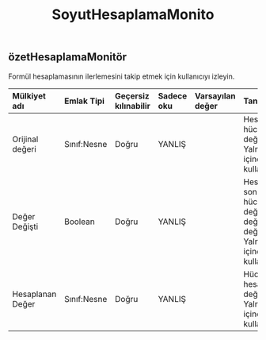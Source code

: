 ﻿---
title: SoyutHesaplamaMonito
second_title: Aspose.Cells Cloud Documen
type: docs
url: /tr/specification/model/abstractcalculationmonitor/
description: "Aspose.Cells Bulut modeli spesifikasyonu: AbstractCalculationMonitor. Açma, oluşturma, düzenleme, bölme, birleştirme, karşılaştırma ve dönüştürme gibi özelliklerle Excel ve diğer elektronik tablo belgelerini zahmetsizce yönetin"
weight: 50
---
## **özetHesaplamaMonitör**

 Formül hesaplamasının ilerlemesini takip etmek için kullanıcıyı izleyin.

| Mülkiyet adı| Emlak Tipi| Geçersiz kılınabilir| Sadece oku| Varsayılan değer| Tanım|
|:- |:- |:- |:- |:- |:- |
| Orijinal değeri| Sınıf:Nesne| Doğru| YANLIŞ|| Hesaplanan hücrenin eski değerini alır. Yalnızca ve içinde kullanılmalıdır.|
| Değer Değişti| Boolean| Doğru| YANLIŞ|| Hesaplama sonrasında hücrenin değerinin değişip değişmediği. Yalnızca içinde kullanılmalıdır.|
|Hesaplanan Değer| Sınıf:Nesne| Doğru| YANLIŞ|| Hücrenin yeni hesaplanan değerini alır. Yalnızca içinde kullanılmalıdır.|

